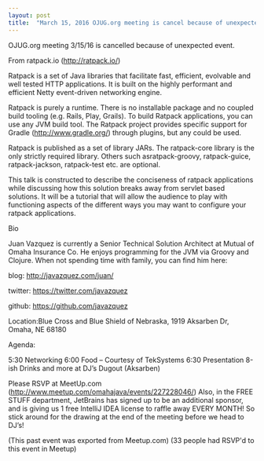 ```yaml
---
layout: post
title:  "March 15, 2016 OJUG.org meeting is cancel because of unexpected event."
---
```


OJUG.org meeting 3/15/16 is cancelled because of unexpected event.

From ratpack.io (http://ratpack.io/)

Ratpack is a set of Java libraries that facilitate fast, efficient, evolvable and well tested HTTP applications. It is built on the highly performant and efficient Netty event-driven networking engine.

Ratpack is purely a runtime. There is no installable package and no coupled build tooling (e.g. Rails, Play, Grails). To build Ratpack applications, you can use any JVM build tool. The Ratpack project provides specific support for Gradle (http://www.gradle.org/) through plugins, but any could be used.

Ratpack is published as a set of library JARs. The ratpack-core library is the only strictly required library. Others such asratpack-groovy, ratpack-guice, ratpack-jackson, ratpack-test etc. are optional.

This talk is constructed to describe the conciseness of ratpack applications while discussing how this solution breaks away from servlet based solutions. It will be a tutorial that will allow the audience to play with functioning aspects of the different ways you may want to configure your ratpack applications.

Bio

Juan Vazquez is currently a Senior Technical Solution Architect at Mutual of Omaha Insurance Co. He enjoys programming for the JVM via Groovy and Clojure. When not spending time with family, you can find him here:

blog: http://javazquez.com/juan/

twitter: https://twitter.com/javazquez

github: https://github.com/javazquez

Location:Blue Cross and Blue Shield of Nebraska, 1919 Aksarben Dr, Omaha, NE 68180

Agenda:

5:30 Networking
6:00 Food – Courtesy of TekSystems
6:30 Presentation
8-ish Drinks and more at DJ’s Dugout (Aksarben)

Please RSVP at MeetUp.com (http://www.meetup.com/omahajava/events/227228046/) Also, in the FREE STUFF department, JetBrains has signed up to be an additional sponsor, and is giving us 1 free IntelliJ IDEA license to raffle away EVERY MONTH! So stick around for the drawing at the end of the meeting before we head to DJ’s!

(This past event was exported from Meetup.com)
(33 people had RSVP'd to this event in Meetup)